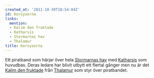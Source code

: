 ```yaml
---
created_at: '2011-10-30T18:54:04Z'
id: Korsyxorna
links:
  mention:
  - Kalim den fruktade
  - Katharsis
  - Stormarnas hav
  - Thalamur
title: Korsyxorna
---
```


Ett piratband som härjar över hela [Stormarnas hav] med [Katharsis] som huvudbas. Deras ledare har
blivit utbytt ett flertal gånger men nu är det [Kalim den fruktade] från [Thalamur] som styr över
piratbandet.

  [Stormarnas hav]: Stormarnas_hav
  [Katharsis]: Katharsis
  [Kalim den fruktade]: Kalim_den_fruktade
  [Thalamur]: Thalamur
